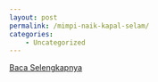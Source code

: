```yaml
---
layout: post
permalink: /mimpi-naik-kapal-selam/
categories:
    - Uncategorized
---
```


[Baca Selengkapnya](/10)